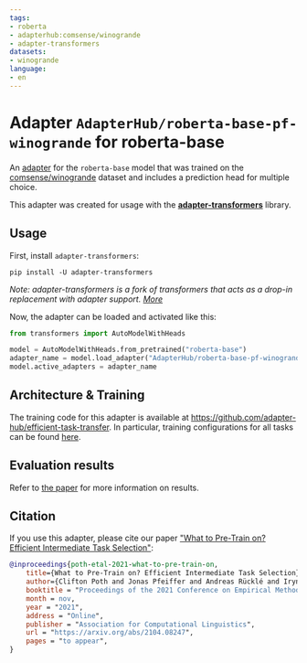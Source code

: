 ```yaml
---
tags:
- roberta
- adapterhub:comsense/winogrande
- adapter-transformers
datasets:
- winogrande
language:
- en
---
```


# Adapter `AdapterHub/roberta-base-pf-winogrande` for roberta-base

An [adapter](https://adapterhub.ml) for the `roberta-base` model that was trained on the [comsense/winogrande](https://adapterhub.ml/explore/comsense/winogrande/) dataset and includes a prediction head for multiple choice.

This adapter was created for usage with the **[adapter-transformers](https://github.com/Adapter-Hub/adapter-transformers)** library.

## Usage

First, install `adapter-transformers`:

```
pip install -U adapter-transformers
```
_Note: adapter-transformers is a fork of transformers that acts as a drop-in replacement with adapter support. [More](https://docs.adapterhub.ml/installation.html)_

Now, the adapter can be loaded and activated like this:

```python
from transformers import AutoModelWithHeads

model = AutoModelWithHeads.from_pretrained("roberta-base")
adapter_name = model.load_adapter("AdapterHub/roberta-base-pf-winogrande", source="hf")
model.active_adapters = adapter_name
```

## Architecture & Training

The training code for this adapter is available at https://github.com/adapter-hub/efficient-task-transfer.
In particular, training configurations for all tasks can be found [here](https://github.com/adapter-hub/efficient-task-transfer/tree/master/run_configs).


## Evaluation results

Refer to [the paper](https://arxiv.org/pdf/2104.08247) for more information on results.

## Citation

If you use this adapter, please cite our paper ["What to Pre-Train on? Efficient Intermediate Task Selection"](https://arxiv.org/pdf/2104.08247):

```bibtex
@inproceedings{poth-etal-2021-what-to-pre-train-on,
    title={What to Pre-Train on? Efficient Intermediate Task Selection},
    author={Clifton Poth and Jonas Pfeiffer and Andreas Rücklé and Iryna Gurevych},
    booktitle = "Proceedings of the 2021 Conference on Empirical Methods in Natural Language Processing (EMNLP)",
    month = nov,
    year = "2021",
    address = "Online",
    publisher = "Association for Computational Linguistics",
    url = "https://arxiv.org/abs/2104.08247",
    pages = "to appear",
}
```